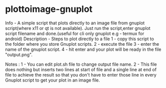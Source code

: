 # plottoimage-gnuplot
Info - A simple script that plots directly to an image file from gnuplot script(where x11 or qt is not available). Just run the script,enter gnuplot script filename and done.(useful for cli only gnuplot e.g - termux for android)
Description -
Steps to plot directly to a file
1 - copy this script to the folder where you store Gnuplot scripts.
2 - execute the file
3 - enter the name of the gnuplot script.
4 - hit enter and your plot will be ready in the file "output.png".

Notes : 
1 - You can edit plot.sh file to change output file name.
2 - This file does nothing but inserts two lines at start of file and a single line at end of file to achieve the result so that you don't have to enter those line in every Gnuplot script to get your plot in an image file.
